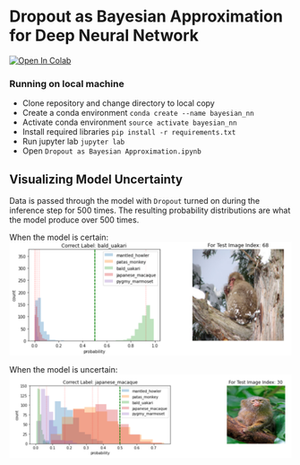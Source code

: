 # Dropout as Bayesian Approximation for Deep Neural Network

[![Open In Colab](https://colab.research.google.com/assets/colab-badge.svg)](https://colab.research.google.com/github/ArkAung/dropout_bayesian_nn)

### Running on local machine

* Clone repository and change directory to local copy
* Create a conda environment `conda create --name bayesian_nn`
* Activate conda environment `source activate bayesian_nn`
* Install required libraries `pip install -r requirements.txt`
* Run jupyter lab `jupyter lab`
* Open `Dropout as Bayesian Approximation.ipynb`

## Visualizing Model Uncertainty

Data is passed through the model with `Dropout` turned on 
during the inference step for 500 times. The resulting 
probability distributions are what the model produce over 
500 times.

When the model is certain:
![Certain](assets/certain.png)

When the model is uncertain:
![Uncertain](assets/uncertain.png)
